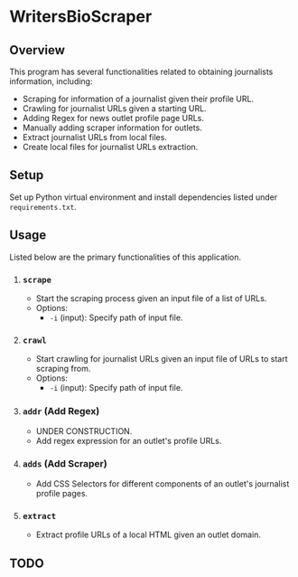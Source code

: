 # WritersBioScraper

## Overview
This program has several functionalities related to obtaining journalists information, including:
  - Scraping for information of a journalist given their profile URL.
  - Crawling for journalist URLs given a starting URL.
  - Adding Regex for news outlet profile page URLs.
  - Manually adding scraper information for outlets.
  - Extract journalist URLs from local files.
  - Create local files for journalist URLs extraction.

## Setup
Set up Python virtual environment and install dependencies listed under `requirements.txt`.

## Usage
Listed below are the primary functionalities of this application.
  1. ### `scrape`
     - Start the scraping process given an input file of a list of URLs.
     - Options:
         - `-i` (input): Specify path of input file.
  2. ### `crawl`
     - Start crawling for journalist URLs given an input file of URLs to start scraping from.
     - Options:
         - `-i` (input): Specify path of input file.
  3. ### `addr` (Add Regex)
     - UNDER CONSTRUCTION.
     - Add regex expression for an outlet's profile URLs.
  5. ### `adds` (Add Scraper)
     - Add CSS Selectors for different components of an outlet's journalist profile pages.
  6. ### `extract`
      - Extract profile URLs of a local HTML given an outlet domain.

    

## TODO
